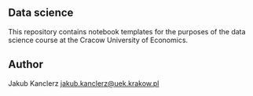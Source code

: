 ## Data science

This repository contains notebook templates for the purposes of the data science course at the Cracow University of Economics.

## Author
Jakub Kanclerz [jakub.kanclerz@uek.krakow.pl](jakub.kanclerz@uek.krakow.pl)